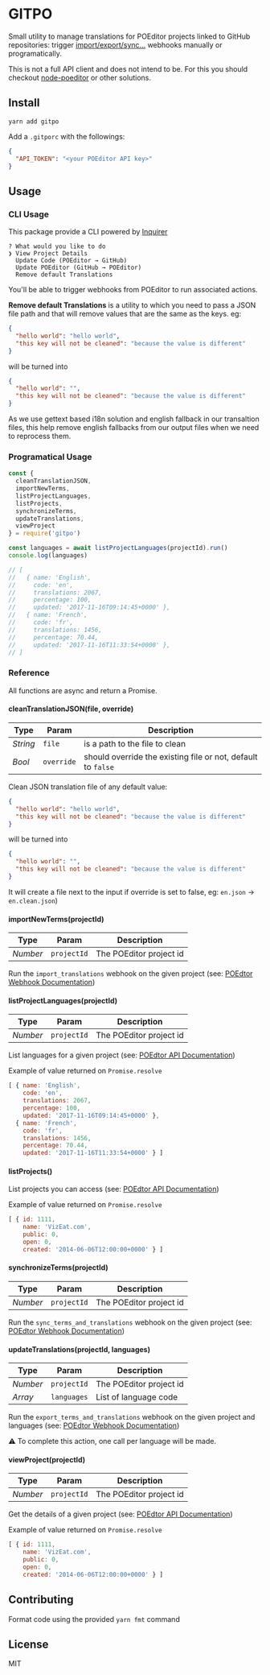 # GITPO

Small utility to manage translations for POEditor projects linked to GitHub repositories: trigger [import/export/sync...](https://poeditor.com/help/how_to_use_the_github_webhook) webhooks manually or programatically.

This is not a full API client and does not intend to be.
For this you should checkout [node-poeditor](https://github.com/mwiesmueller/node-poeditor) or other solutions.

## Install

```
yarn add gitpo
```

Add a `.gitporc` with the followings:

```json
{
  "API_TOKEN": "<your POEditor API key>"
}
```

## Usage

### CLI Usage

This package provide a CLI powered by [Inquirer](https://github.com/sboudrias/Inquirer.js)

```
? What would you like to do
❯ View Project Details
  Update Code (POEditor → GitHub)
  Update POEditor (GitHub → POEditor)
  Remove default Translations
```
You'll be able to trigger webhooks from POEditor to run associated actions.

**Remove default Translations** is a utility to which you need to pass a JSON file path and that will remove values that are the same as the keys.
eg:
```json
{
  "hello world": "hello world",
  "this key will not be cleaned": "because the value is different"
}
```
will be turned into
```json
{
  "hello world": "",
  "this key will not be cleaned": "because the value is different"
}
```

As we use gettext based i18n solution and english fallback in our transaltion files, this help remove english fallbacks from our output files when we need to reprocess them.

### Programatical Usage

```js
const {
  cleanTranslationJSON,
  importNewTerms,
  listProjectLanguages,
  listProjects,
  synchronizeTerms,
  updateTranslations,
  viewProject
} = require('gitpo')

const languages = await listProjectLanguages(projectId).run()
console.log(languages)

// [
//   { name: 'English',
//     code: 'en',
//     translations: 2067,
//     percentage: 100,
//     updated: '2017-11-16T09:14:45+0000' },
//   { name: 'French',
//     code: 'fr',
//     translations: 1456,
//     percentage: 70.44,
//     updated: '2017-11-16T11:33:54+0000' },
// ]

```

### Reference

All functions are async and return a Promise.
#### cleanTranslationJSON(file, override)

| Type | Param | Description |
| ---- | ----- | ----------- |
| *String* | `file` | is a path to the file to clean |
| *Bool* | `override` | should override the existing file or not, default to `false` |

Clean JSON translation file of any default value:
```json
{
  "hello world": "hello world",
  "this key will not be cleaned": "because the value is different"
}
```
will be turned into
```json
{
  "hello world": "",
  "this key will not be cleaned": "because the value is different"
}
```
It will create a file next to the input if override is set to false, eg: `en.json` → `en.clean.json`)

#### importNewTerms(projectId)

| Type | Param | Description |
| ---- | ----- | ----------- |
| *Number* | `projectId` | The POEditor project id |

Run the `import_translations` webhook on the given project (see: [POEdtor Webhook Documentation](https://poeditor.com/help/how_to_use_the_github_webhook))

#### listProjectLanguages(projectId)

| Type | Param | Description |
| ---- | ----- | ----------- |
| *Number* | `projectId` | The POEditor project id |

List languages for a given project (see: [POEdtor API Documentation](https://poeditor.com/docs/api#languages_list))

Example of value returned on `Promise.resolve`

```js
[ { name: 'English',
    code: 'en',
    translations: 2067,
    percentage: 100,
    updated: '2017-11-16T09:14:45+0000' },
  { name: 'French',
    code: 'fr',
    translations: 1456,
    percentage: 70.44,
    updated: '2017-11-16T11:33:54+0000' } ]
```

#### listProjects()

List projects you can access (see: [POEdtor API Documentation](https://poeditor.com/docs/api#projects_list))

Example of value returned on `Promise.resolve`

```js
[ { id: 1111,
    name: 'VizEat.com',
    public: 0,
    open: 0,
    created: '2014-06-06T12:00:00+0000' } ]
```

#### synchronizeTerms(projectId)

| Type | Param | Description |
| ---- | ----- | ----------- |
| *Number* | `projectId` | The POEditor project id |

Run the `sync_terms_and_translations` webhook on the given project (see: [POEdtor Webhook Documentation](https://poeditor.com/help/how_to_use_the_github_webhook))

#### updateTranslations(projectId, languages)

| Type | Param | Description |
| ---- | ----- | ----------- |
| *Number* | `projectId` | The POEditor project id |
| *Array* | `languages` | List of language code |

Run the `export_terms_and_translations` webhook on the given project and languages (see: [POEdtor Webhook Documentation](https://poeditor.com/help/how_to_use_the_github_webhook))

:warning: To complete this action, one call per language will be made.


#### viewProject(projectId)

| Type | Param | Description |
| ---- | ----- | ----------- |
| *Number* | `projectId` | The POEditor project id |

Get the details of a given project (see: [POEdtor API Documentation](https://poeditor.com/docs/api#projects_view))

Example of value returned on `Promise.resolve`

```js
[ { id: 1111,
    name: 'VizEat.com',
    public: 0,
    open: 0,
    created: '2014-06-06T12:00:00+0000' } ]
```

## Contributing
Format code using the provided `yarn fmt` command

## License
MIT
